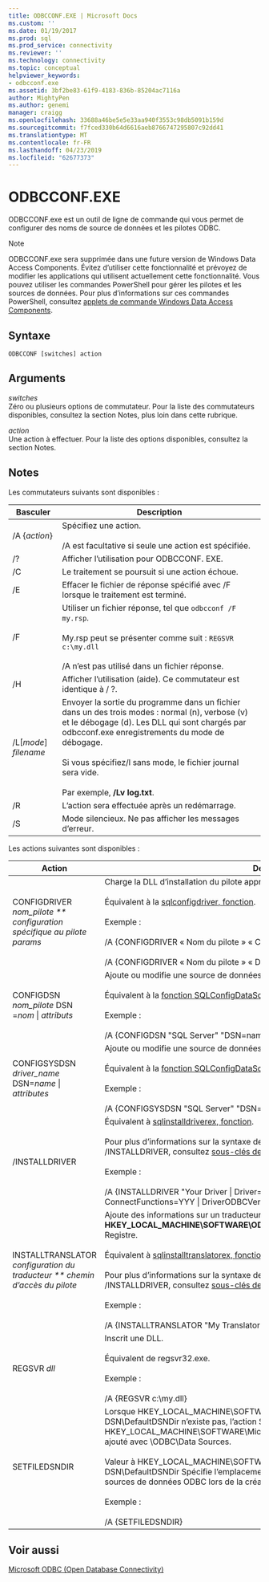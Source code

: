 ```yaml
---
title: ODBCCONF.EXE | Microsoft Docs
ms.custom: ''
ms.date: 01/19/2017
ms.prod: sql
ms.prod_service: connectivity
ms.reviewer: ''
ms.technology: connectivity
ms.topic: conceptual
helpviewer_keywords:
- odbcconf.exe
ms.assetid: 3bf2be83-61f9-4183-836b-85204ac7116a
author: MightyPen
ms.author: genemi
manager: craigg
ms.openlocfilehash: 33688a46be5e5e33aa940f3553c98db5091b159d
ms.sourcegitcommit: f7fced330b64d6616aeb8766747295807c92dd41
ms.translationtype: MT
ms.contentlocale: fr-FR
ms.lasthandoff: 04/23/2019
ms.locfileid: "62677373"
---
```

# <a name="odbcconfexe"></a>ODBCCONF.EXE
ODBCCONF.exe est un outil de ligne de commande qui vous permet de configurer des noms de source de données et les pilotes ODBC.  
  
> [!NOTE]  
>  ODBCCONF.exe sera supprimée dans une future version de Windows Data Access Components. Évitez d’utiliser cette fonctionnalité et prévoyez de modifier les applications qui utilisent actuellement cette fonctionnalité. Vous pouvez utiliser les commandes PowerShell pour gérer les pilotes et les sources de données. Pour plus d’informations sur ces commandes PowerShell, consultez [applets de commande Windows Data Access Components](https://technet.microsoft.com/library/hh771019.aspx).  
  
## <a name="syntax"></a>Syntaxe  
  
```  
ODBCCONF [switches] action  
```  
  
## <a name="arguments"></a>Arguments  
 *switches*  
 Zéro ou plusieurs options de commutateur. Pour la liste des commutateurs disponibles, consultez la section Notes, plus loin dans cette rubrique.  
  
 *action*  
 Une action à effectuer. Pour la liste des options disponibles, consultez la section Notes.  
  
## <a name="remarks"></a>Notes  
 Les commutateurs suivants sont disponibles :  
  
|Basculer|Description|  
|------------|-----------------|  
|/A {*action*}|Spécifiez une action.<br /><br /> /A est facultative si seule une action est spécifiée.|  
|/?|Afficher l’utilisation pour ODBCCONF. EXE.|  
|/C|Le traitement se poursuit si une action échoue.|  
|/E|Effacer le fichier de réponse spécifié avec /F lorsque le traitement est terminé.|  
|/F|Utiliser un fichier réponse, tel que `odbcconf /F my.rsp`.<br /><br /> My.rsp peut se présenter comme suit : `REGSVR c:\my.dll`<br /><br /> /A n’est pas utilisé dans un fichier réponse.|  
|/H|Afficher l’utilisation (aide). Ce commutateur est identique à / ?.|  
|/L[*mode*] *filename*|Envoyer la sortie du programme dans un fichier dans un des trois modes : normal (n), verbose (v) et le débogage (d). Les DLL qui sont chargés par odbcconf.exe enregistrements du mode de débogage.<br /><br /> Si vous spécifiez/l sans mode, le fichier journal sera vide.<br /><br /> Par exemple, **/Lv log.txt**.|  
|/R|L’action sera effectuée après un redémarrage.|  
|/S|Mode silencieux. Ne pas afficher les messages d’erreur.|  
  
 Les actions suivantes sont disponibles :  
  
|Action|Description|  
|------------|-----------------|  
|CONFIGDRIVER *nom_pilote ** configuration spécifique au pilote params*|Charge la DLL d’installation du pilote approprié et appelle le **ConfigDriver** (fonction).<br /><br /> Équivalent à la [sqlconfigdriver, fonction](../odbc/reference/syntax/sqlconfigdriver-function.md).<br /><br /> Exemple :<br /><br /> /A {CONFIGDRIVER « Nom du pilote » « CPTimeout = 60 »}<br /><br /> /A {CONFIGDRIVER « Nom du pilote » « DriverODBCVer = 03.80 »}|  
|CONFIGDSN *nom_pilote* DSN =*nom* &#124; *attributs*|Ajoute ou modifie une source de données système.<br /><br /> Équivalent à la [fonction SQLConfigDataSource](../odbc/reference/syntax/sqlconfigdatasource-function.md).<br /><br /> Exemple :<br /><br /> /A {CONFIGDSN "SQL Server" "DSN=name &#124; Server=srv"}|  
|CONFIGSYSDSN *driver_name* DSN=*name* &#124; *attributes*|Ajoute ou modifie une source de données système.<br /><br /> Équivalent à la [fonction SQLConfigDataSource](../odbc/reference/syntax/sqlconfigdatasource-function.md).<br /><br /> Exemple :<br /><br /> /A {CONFIGSYSDSN "SQL Server" "DSN=name &#124; Server=srv"}|  
|/INSTALLDRIVER|Équivalent à [sqlinstalldriverex, fonction](../odbc/reference/syntax/sqlinstalldriverex-function.md).<br /><br /> Pour plus d’informations sur la syntaxe de paires mot clé-valeur passée à /INSTALLDRIVER, consultez [sous-clés de spécification de pilote](../odbc/reference/install/driver-specification-subkeys.md).<br /><br /> Exemple :<br /><br /> /A {INSTALLDRIVER  "Your Driver &#124; Driver=c:\your.dll &#124; Setup=c:\your.dll &#124; APILevel=2 &#124; ConnectFunctions=YYY &#124; DriverODBCVer=03.50 &#124; FileUsage=0 &#124; SQLLevel=1"}|  
|INSTALLTRANSLATOR *configuration du traducteur ** chemin d’accès du pilote*|Ajoute des informations sur un traducteur pour le **HKEY_LOCAL_MACHINE\SOFTWARE\ODBC\ODBCINST. INI\ODBC traducteurs** clé de Registre.<br /><br /> Équivalent à [sqlinstalltranslatorex, fonction](../odbc/reference/syntax/sqlinstalltranslatorex-function.md).<br /><br /> Pour plus d’informations sur la syntaxe de paires mot clé-valeur passée à /INSTALLDRIVER, consultez [sous-clés de spécification de traducteur](../odbc/reference/install/translator-specification-subkeys.md).<br /><br /> Exemple :<br /><br /> /A {INSTALLTRANSLATOR  "My Translator &#124; Translator=c:\my.dll &#124; Setup=c:\my.dll"}|  
|REGSVR *dll*|Inscrit une DLL.<br /><br /> Équivalent de regsvr32.exe.<br /><br /> Exemple :<br /><br /> /A {REGSVR c:\my.dll}|  
|SETFILEDSNDIR|Lorsque HKEY_LOCAL_MACHINE\SOFTWARE\ODBC\ODBC. INI\ODBC fichier DSN\DefaultDSNDir n’existe pas, l’action SETFILEDSNDIR crée et affectez-lui la valeur à HKEY_LOCAL_MACHINE\SOFTWARE\Microsoft\Windows\CurrentVersion\CommonFilesDir, ajouté avec \ODBC\Data Sources.<br /><br /> Valeur à HKEY_LOCAL_MACHINE\SOFTWARE\ODBC\ODBC. INI\ODBC fichier DSN\DefaultDSNDir Spécifie l’emplacement par défaut utilisé par l’administrateur de sources de données ODBC lors de la création d’une source de données de fichiers.<br /><br /> Exemple :<br /><br /> /A {SETFILEDSNDIR}|  
  
## <a name="see-also"></a>Voir aussi  
 [Microsoft ODBC (Open Database Connectivity)](../odbc/microsoft-open-database-connectivity-odbc.md)
